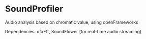 # SoundProfiler
Audio analysis based on chromatic value, using openFrameworks

Dependencies: ofxFft, SoundFlower (for real-time audio streaming)
